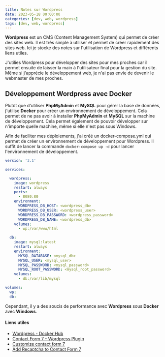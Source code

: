 ```yaml
---
title: Notes sur Wordpress
date: 2023-05-18 00:00:00
categories: [dev, web, wordpress]
tags: [dev, web, wordpress]
---
```


**Wordpress** est un CMS (Content Management System) qui permet de créer des sites web. Il est très simple à utiliser et permet de créer rapidement des sites web. Ici je stocke des notes sur l'utilisation de Wordpress et différents liens utiles.

J'utilies Wordpress pour développer des sites pour mes proches car il permet ensuite de laisser la main à l'utilisateur final pour la gestion du site. Même si j'apprécie le développement web, je n'ai pas envie de devenir le webmaster de mes proches.

## Développement Wordpress avec Docker

Plutôt que d'utiliser **PhpMyAdmin** et **MySQL** pour gérer la base de données, j'utilise **Docker** pour créer un environnement de développement. Cela permet de ne pas avoir à installer **PhpMyAdmin** et **MySQL** sur la machine de développement. Cela permet également de pouvoir développer sur n'importe quelle machine, même si elle n'est pas sous Windows.

Afin de faciliter mes déploiements, j'ai créé un docker-compose.yml qui permet de créer un environnement de développement pour Wordpress. Il suffit de lancer la commande `docker-compose up -d` pour lancer l'environnement de développement.

```yaml
version: '3.1'

services:

  wordpress:
    image: wordpress
    restart: always
    ports:
      - 8080:80
    environment:
      WORDPRESS_DB_HOST: <wordpress_db>
      WORDPRESS_DB_USER: <wordpress_user>
      WORDPRESS_DB_PASSWORD: <wordpress_password>
      WORDPRESS_DB_NAME: <wordpress_db>
    volumes:
      - wp:/var/www/html

  db:
    image: mysql:latest
    restart: always
    environment:
      MYSQL_DATABASE: <mysql_db>
      MYSQL_USER: <mysql_user>
      MYSQL_PASSWORD: <mysql_password>
      MYSQL_ROOT_PASSWORD: <mysql_root_password>
    volumes:
      - db:/var/lib/mysql

volumes:
  wp:
  db:
```

Cependant, il y a des soucis de performance avec **Wordpress** sous **Docker** avec **Windows**. 

#### Liens utiles

- [Wordpress - Docker Hub](https://hub.docker.com/_/wordpress)
- [Contact Form 7 - Wordpress Plugin](https://contactform7.com/)
- [Customize contact form 7](https://powerpackelements.com/how-to-customize-contact-form-7-with-elementor/)
- [Add Recaptcha to Contact Form 7](https://contactform7.com/recaptcha/)
